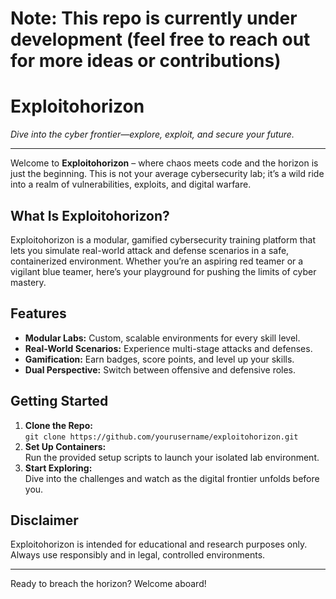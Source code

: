 # Note: This repo is currently under development (feel free to reach out for more ideas or contributions)
# Exploitohorizon

*Dive into the cyber frontier—explore, exploit, and secure your future.*

---

Welcome to **Exploitohorizon** – where chaos meets code and the horizon is just the beginning. This is not your average cybersecurity lab; it’s a wild ride into a realm of vulnerabilities, exploits, and digital warfare.

## What Is Exploitohorizon?

Exploitohorizon is a modular, gamified cybersecurity training platform that lets you simulate real-world attack and defense scenarios in a safe, containerized environment. Whether you’re an aspiring red teamer or a vigilant blue teamer, here’s your playground for pushing the limits of cyber mastery.

## Features

- **Modular Labs:** Custom, scalable environments for every skill level.
- **Real-World Scenarios:** Experience multi-stage attacks and defenses.
- **Gamification:** Earn badges, score points, and level up your skills.
- **Dual Perspective:** Switch between offensive and defensive roles.

## Getting Started

1. **Clone the Repo:**  
   `git clone https://github.com/yourusername/exploitohorizon.git`
2. **Set Up Containers:**  
   Run the provided setup scripts to launch your isolated lab environment.
3. **Start Exploring:**  
   Dive into the challenges and watch as the digital frontier unfolds before you.

## Disclaimer

Exploitohorizon is intended for educational and research purposes only. Always use responsibly and in legal, controlled environments.

---

Ready to breach the horizon? Welcome aboard!
